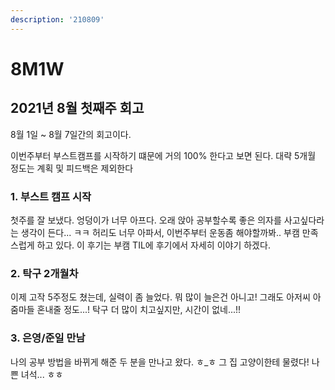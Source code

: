 ```yaml
---
description: '210809'
---
```


# 8M1W

## 2021년 8월 첫째주 회고

8월 1일 ~ 8월 7일간의 회고이다.

이번주부터 부스트캠프를 시작하기 떄문에 거의 100% 한다고 보면 된다. 대략 5개월 정도는 계획 및 피드백은 제외한다

### 1. 부스트 캠프 시작

첫주를 잘 보냈다. 엉덩이가 너무 아프다. 오래 앉아 공부할수록 좋은 의자를 사고싶다라는 생각이 든다... ㅋㅋ 허리도 너무 아파서, 이번주부터 운동좀 해야할까봐.. 부캠 만족스럽게 하고 있다. 이 후기는 부캠 TIL에 후기에서 자세히 이야기 하겠다.

### 2. 탁구 2개월차

이제 고작 5주정도 쳤는데, 실력이 좀 늘었다. 뭐 많이 늘은건 아니고! 그래도 아저씨 아줌마들 혼내줄 정도...! 탁구 더 많이 치고싶지만, 시간이 없네...!!

### 3. 은영/준일 만남

나의 공부 방법을 바뀌게 해준 두 분을 만나고 왔다. ㅎ\_ㅎ 그 집 고양이한테 물렸다! 나쁜 녀석... ㅎㅎ

### 





